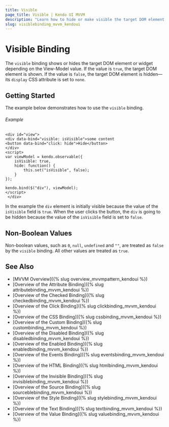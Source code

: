 ```yaml
---
title: Visible
page_title: Visible | Kendo UI MVVM
description: "Learn how to hide or make visible the target DOM element or widget in correspondence with the View-model value by using the visible binding in Kendo UI MVVM."
slug: visiblebinding_mvvm_kendoui
---
```


# Visible Binding

The `visible` binding shows or hides the target DOM element or widget depending on the View-Model value. If the value is `true`, the target DOM element is shown. If the value is `false`, the target DOM element is hidden&mdash;its `display` CSS attribute is set to `none`.

## Getting Started

The example below demonstrates how to use the `visible` binding.

###### Example

    <div id="view">
    <div data-bind="visible: isVisible">some content
    <button data-bind="click: hide">Hide</button>
    </div>
    <script>
    var viewModel = kendo.observable({
        isVisible: true,
        hide: function() {
            this.set("isVisible", false);
        }
    });

    kendo.bind($("div"), viewModel);
    </script>
     </div>

In the example the `div` element is initially visible because the value of the `isVisible` field is `true`. When the user clicks the button, the `div` is going to be hidden because the value of the `isVisible` field is set to `false`.

## Non-Boolean Values

Non-boolean values, such as `0`, `null`, `undefined` and `""`, are treated as `false` by the `visible` binding. All other values are treated as `true`.

## See Also

* [MVVM Overview]({% slug overview_mvvmpattern_kendoui %})
* [Overview of the Attribute Binding]({% slug attributebinding_mvvm_kendoui %})
* [Overview of the Checked Binding]({% slug checkedbinding_mvvm_kendoui %})
* [Overview of the Click Binding]({% slug clickbinding_mvvm_kendoui %})
* [Overview of the CSS Binding]({% slug cssbinding_mvvm_kendoui %})
* [Overview of the Custom Binding]({% slug custombinding_mvvm_kendoui %})
* [Overview of the Disabled Binding]({% slug disabledbinding_mvvm_kendoui %})
* [Overview of the Enabled Binding]({% slug enabledbinding_mvvm_kendoui %})
* [Overview of the Events Binding]({% slug eventsbinding_mvvm_kendoui %})
* [Overview of the HTML Binding]({% slug htmlbinding_mvvm_kendoui %})
* [Overview of the Invisible Binding]({% slug invisiblebinding_mvvm_kendoui %})
* [Overview of the Source Binding]({% slug sourceblebinding_mvvm_kendoui %})
* [Overview of the Style Binding]({% slug stylebinding_mvvm_kendoui %})
* [Overview of the Text Binding]({% slug textbinding_mvvm_kendoui %})
* [Overview of the Value Binding]({% slug valuebinding_mvvm_kendoui %})
